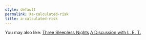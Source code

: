```yaml
---
style: default
permalink: Xa-calculated-risk
title: a-calculated-risk
---
```

You may also like:
[Three Sleepless Nights](http://scp-wiki.net/three-sleepless-nights)
[A Discussion with L. E. T.](http://scp-wiki.net/a-discussion-with-l-e-t)